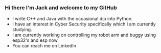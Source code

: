 ### Hi there I'm Jack and welcome to my GitHub 
- I write C++ and Java with the occasional dip into Python.
- I have an interest in Cyber Security specifically which I am currently studying.
- I am currently working on controlling my robot arm and buggy using esp32's and esp now
- You can reach me on LinkedIn

<!--
**UNIJackS/UNIJackS** is a ✨ _special_ ✨ repository because its `README.md` (this file) appears on your GitHub profile.

Here are some ideas to get you started:

- 🔭 I’m currently working on ...
- 🌱 I’m currently learning ...
- 👯 I’m looking to collaborate on ...
- 🤔 I’m looking for help with ...
- 💬 Ask me about ...
- 📫 How to reach me: ...
- 😄 Pronouns: ...
- ⚡ Fun fact: ...
-->
